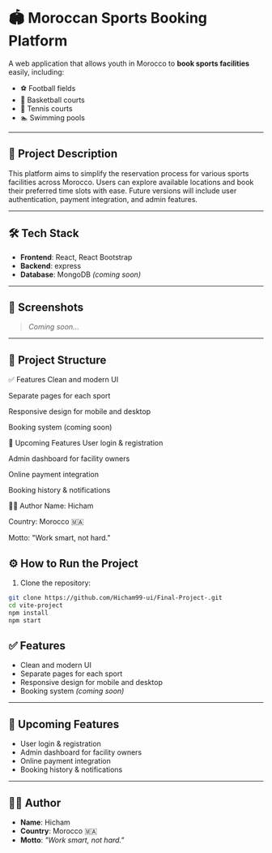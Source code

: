 # 🏟️ Moroccan Sports Booking Platform

A web application that allows youth in Morocco to **book sports facilities** easily, including:

- ⚽ Football fields
- 🏀 Basketball courts
- 🎾 Tennis courts
- 🏊 Swimming pools

---

## 🚀 Project Description

This platform aims to simplify the reservation process for various sports facilities across Morocco.
Users can explore available locations and book their preferred time slots with ease.
Future versions will include user authentication, payment integration, and admin features.

---

## 🛠️ Tech Stack

- **Frontend**: React, React Bootstrap
- **Backend**: express
- **Database**: MongoDB *(coming soon)*

---

## 📸 Screenshots

> _Coming soon..._

---

## 📂 Project Structure

✅ Features
Clean and modern UI

Separate pages for each sport

Responsive design for mobile and desktop

Booking system (coming soon)

🔮 Upcoming Features
User login & registration

Admin dashboard for facility owners

Online payment integration

Booking history & notifications

👨‍💻 Author
Name: Hicham

Country: Morocco 🇲🇦

Motto: "Work smart, not hard."



## ⚙️ How to Run the Project

1. Clone the repository:

```bash
git clone https://github.com/Hicham99-ui/Final-Project-.git
cd vite-project
npm install
npm start
```
## ✅ Features

- Clean and modern UI  
- Separate pages for each sport  
- Responsive design for mobile and desktop  
- Booking system *(coming soon)*

---

## 🔮 Upcoming Features

- User login & registration  
- Admin dashboard for facility owners  
- Online payment integration  
- Booking history & notifications

---

## 👨‍💻 Author

- **Name**: Hicham  
- **Country**: Morocco 🇲🇦  
- **Motto**: *"Work smart, not hard."*
